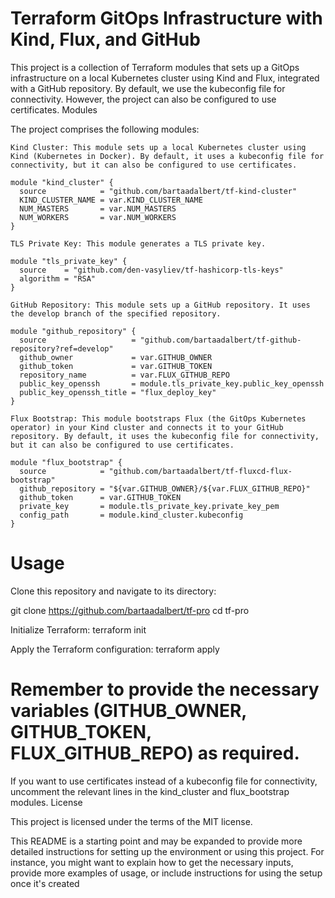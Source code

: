 # Terraform GitOps Infrastructure with Kind, Flux, and GitHub

This project is a collection of Terraform modules that sets up a GitOps infrastructure on a local Kubernetes cluster using Kind and Flux, integrated with a GitHub repository. By default, we use the kubeconfig file for connectivity. However, the project can also be configured to use certificates.
Modules

The project comprises the following modules:

    Kind Cluster: This module sets up a local Kubernetes cluster using Kind (Kubernetes in Docker). By default, it uses a kubeconfig file for connectivity, but it can also be configured to use certificates.

```hcl
module "kind_cluster" {
  source            = "github.com/bartaadalbert/tf-kind-cluster"
  KIND_CLUSTER_NAME = var.KIND_CLUSTER_NAME
  NUM_MASTERS       = var.NUM_MASTERS
  NUM_WORKERS       = var.NUM_WORKERS
}

TLS Private Key: This module generates a TLS private key.

module "tls_private_key" {
  source    = "github.com/den-vasyliev/tf-hashicorp-tls-keys"
  algorithm = "RSA"
}

GitHub Repository: This module sets up a GitHub repository. It uses the develop branch of the specified repository.

module "github_repository" {
  source                   = "github.com/bartaadalbert/tf-github-repository?ref=develop"
  github_owner             = var.GITHUB_OWNER
  github_token             = var.GITHUB_TOKEN
  repository_name          = var.FLUX_GITHUB_REPO
  public_key_openssh       = module.tls_private_key.public_key_openssh
  public_key_openssh_title = "flux_deploy_key"
}

Flux Bootstrap: This module bootstraps Flux (the GitOps Kubernetes operator) in your Kind cluster and connects it to your GitHub repository. By default, it uses the kubeconfig file for connectivity, but it can also be configured to use certificates.

module "flux_bootstrap" {
  source            = "github.com/bartaadalbert/tf-fluxcd-flux-bootstrap"
  github_repository = "${var.GITHUB_OWNER}/${var.FLUX_GITHUB_REPO}"
  github_token      = var.GITHUB_TOKEN
  private_key       = module.tls_private_key.private_key_pem
  config_path       = module.kind_cluster.kubeconfig
}
```
# Usage

Clone this repository and navigate to its directory:

git clone https://github.com/bartaadalbert/tf-pro
cd tf-pro

Initialize Terraform:
terraform init

Apply the Terraform configuration:
terraform apply

# Remember to provide the necessary variables (GITHUB_OWNER, GITHUB_TOKEN, FLUX_GITHUB_REPO) as required.

If you want to use certificates instead of a kubeconfig file for connectivity, uncomment the relevant lines in the kind_cluster and flux_bootstrap modules.
License

This project is licensed under the terms of the MIT license.

This README is a starting point and may be expanded to provide more detailed instructions for setting up the environment or using this project. For instance, you might want to explain how to get the necessary inputs, provide more examples of usage, or include instructions for using the setup once it's created
